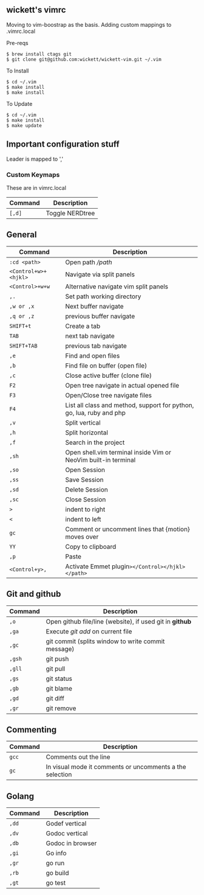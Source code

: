 wickett's vimrc
-----

Moving to vim-boostrap as the basis.  Adding custom mappings to .vimrc.local

Pre-reqs

```
$ brew install ctags git
$ git clone git@github.com:wickett/wickett-vim.git ~/.vim
```

To Install

```
$ cd ~/.vim
$ make install
$ make install
```

To Update

```
$ cd ~/.vim
$ make install
$ make update
```

## Important configuration stuff
Leader is mapped to ','

### Custom Keymaps
These are in vimrc.local

Command | Description
--- | ---
`[,d]` | Toggle NERDtree

## General
Command | Description
--- | ---
`:cd <path>` | Open path */path*
`<Control+w>+<hjkl>` | Navigate via split panels
`<Control>+w+w` | Alternative navigate vim split panels
`,.` | Set path working directory
`,w or ,x` | Next buffer navigate
`,q or ,z` | previous buffer navigate
`SHIFT+t` | Create a tab
`TAB` | next tab navigate
`SHIFT+TAB` | previous tab navigate
`,e` | Find and open files
`,b` | Find file on buffer (open file)
`,c` | Close active buffer (clone file)
`F2`  | Open tree navigate in actual opened file
`F3`  | Open/Close tree navigate files
`F4` | List all class and method, support for python, go, lua, ruby and php
`,v` | Split vertical
`,h` | Split horizontal
`,f` | Search in the project
`,sh` | Open shell.vim terminal inside Vim or NeoVim built-in terminal
`,so` | Open Session
`,ss` | Save Session
`,sd` | Delete Session
`,sc` | Close Session
`>` | indent to right
`<` | indent to left
`gc` | Comment or uncomment lines that {motion} moves over
`YY` | Copy to clipboard
`,p` | Paste
`<Control+y>,` | Activate Emmet plugin`></Control></hjkl></path>`

## Git and github
Command | Description
--- | ---
`,o` | Open github file/line (website), if used git in **github**
`,ga` | Execute *git add* on current file
`,gc` | git commit (splits window to write commit message)
`,gsh` | git push
`,gll` | git pull
`,gs` | git status
`,gb` | git blame
`,gd` | git diff
`,gr` | git remove

## Commenting
Command | Description
--- | ---
`gcc` | Comments out the line
`gc` | In visual mode it comments or uncomments a the selection

## Golang
Command | Description
--- | ---
`,dd` | Godef vertical
`,dv` | Godoc vertical
`,db` | Godoc in browser
`,gi` | Go info
`,gr` | go run
`,rb` | go build
`,gt` | go test
